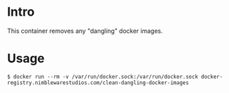 Intro
=====
This container removes any "dangling" docker images.

Usage
=====

```
$ docker run --rm -v /var/run/docker.sock:/var/run/docker.sock docker-registry.nimblewarestudios.com/clean-dangling-docker-images
```